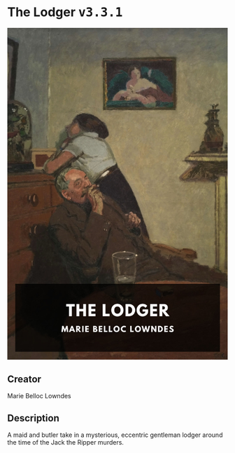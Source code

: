 
# The Lodger <kbd>v3.3.1</kbd>

<center>
  <img src="./cover-1024.jpg"/>
</center>

## Creator
Marie Belloc Lowndes

## Description
A maid and butler take in a mysterious, eccentric gentleman lodger around the time of the Jack the Ripper murders.
